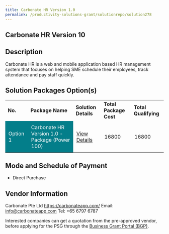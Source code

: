 ```yaml
---
title: Carbonate HR Version 1.0 
permalink: /productivity-solutions-grant/solutionrepo/solution278
---
```


## Carbonate HR Version 10

## Description

Carbonate HR is a web and mobile application based HR management system that focuses on helping SME schedule their employees, track attendance and pay staff quickly.

## Solution Packages Option(s)

<table>
<tr>
<td><b>No.</b></td>
<td><b>Package Name</b></td>
<td><b>Solution Details</b></td>
<td><b>Total Package Cost</b></td>
<td><b>Total Qualifying</b></td>
</tr>
<tr>
<td style='padding: 10px; background-color: #037E8A; color: #FFFFFF;'>Option 1</td>
<td style='padding: 10px; background-color: #037E8A; color: #FFFFFF;'>Carbonate HR Version 1.0 - Package (Power 100)</td>
<td style='padding: 10px;'><a href='https://www.gobusiness.gov.sg/images/psg/Carbonate_Annex 3_CR_wef_Part_2.pdf' target='_blank'>View Details</a></td>
<td style='padding: 10px;'>16800</td>
<td style='padding: 10px;'>16800</td>
</tr>
</table>

## Mode and Schedule of Payment

 - Direct Purchase

## Vendor Information

 Carbonate Pte Ltd
https://carbonateapp.com/
Email: info@carbonateapp.com
Tel: +65 6797 6787

Interested companies can get a quotation from the pre-approved vendor, before applying for the PSG through the <a href='https://www.businessgrants.gov.sg/'>Business Grant Portal (BGP)</a>.

<script src="/jquery/resize-tables.js"></script>
